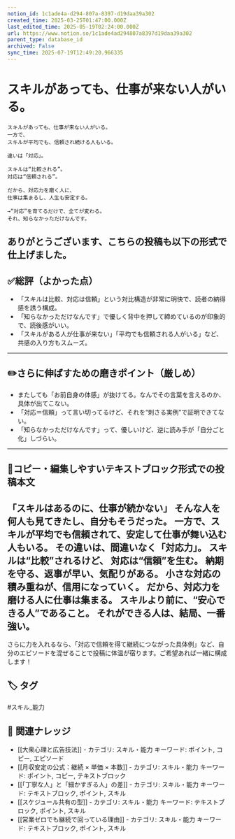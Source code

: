 ```yaml
---
notion_id: 1c1ade4a-d294-807a-8397-d19daa39a302
created_time: 2025-03-25T01:47:00.000Z
last_edited_time: 2025-05-19T02:24:00.000Z
url: https://www.notion.so/1c1ade4ad294807a8397d19daa39a302
parent_type: database_id
archived: False
sync_time: 2025-07-19T12:49:20.966335
---
```


# スキルがあっても、仕事が来ない人がいる。

```plain text
スキルがあっても、仕事が来ない人がいる。
一方で、
スキルが平均でも、信頼され続ける人もいる。

違いは「対応」。

スキルは“比較される”。
対応は“信頼される”。

だから、対応力を磨く人に、
仕事は集まるし、人生も安定する。

→“対応”を育てるだけで、全てが変わる。
それ、知らなかっただけなんです。
```
ありがとうございます、こちらの投稿も以下の形式で仕上げました。
---
## ✅総評（よかった点）
- 「スキルは比較、対応は信頼」という対比構造が非常に明快で、読者の納得感を誘う構成。
- 「知らなかっただけなんです」で優しく背中を押して締めているのが印象的で、読後感がいい。
- 「スキルがある人が仕事が来ない」「平均でも信頼される人がいる」など、共感の入り方もスムーズ。
---
## ✏️さらに伸ばすための磨きポイント（厳しめ）
- またしても「お前自身の体感」が抜けてる。なんでその言葉を言えるのか、具体が出てこない。
- 「対応＝信頼」って言い切ってるけど、それを“刺さる実例”で証明できてない。
- 「知らなかっただけなんです」って、優しいけど、逆に読み手が「自分ごと化」しづらい。
---
## 📄コピー・編集しやすいテキストブロック形式での投稿本文
「スキルはあるのに、仕事が続かない」
そんな人を何人も見てきたし、自分もそうだった。
一方で、スキルが平均でも信頼されて、安定して仕事が舞い込む人もいる。
その違いは、間違いなく「対応力」。
スキルは“比較”されるけど、
対応は“信頼”を生む。
納期を守る、返事が早い、気配りがある。
小さな対応の積み重ねが、信用になっていく。
だから、対応力を磨ける人に仕事は集まる。
スキルより前に、“安心できる人”であること。
それができる人は、結局、一番強い。
---
さらに力を入れるなら、「対応で信頼を得て継続につながった具体例」など、自分のエピソードを混ぜることで投稿に体温が宿ります。ご希望あれば一緒に構成します！

## 🏷️ タグ
#スキル_能力

## 🔗 関連ナレッジ
- [[大衆心理と広告技法]] - カテゴリ: スキル・能力 キーワード: ポイント, コピー, エピソード
- [[月収安定の公式：継続 × 単価 × 本数]] - カテゴリ: スキル・能力 キーワード: ポイント, コピー, テキストブロック
- [[「丁寧な人」と「細かすぎる人」の差]] - カテゴリ: スキル・能力 キーワード: テキストブロック, ポイント, スキル
- [[スケジュール共有の型]] - カテゴリ: スキル・能力 キーワード: テキストブロック, ポイント, スキル
- [[営業ゼロでも継続で回っている理由]] - カテゴリ: スキル・能力 キーワード: テキストブロック, ポイント, スキル
